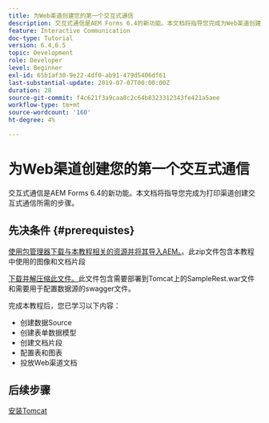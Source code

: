 ```yaml
---
title: 为Web渠道创建您的第一个交互式通信
description: 交互式通信是AEM Forms 6.4的新功能。本文档将指导您完成为Web渠道创建交互式通信所需的步骤。
feature: Interactive Communication
doc-type: Tutorial
version: 6.4,6.5
topic: Development
role: Developer
level: Beginner
exl-id: 65b1af30-9e22-4df0-ab91-479d5406df61
last-substantial-update: 2019-07-07T00:00:00Z
duration: 28
source-git-commit: f4c621f3a9caa8c2c64b8323312343fe421a5aee
workflow-type: tm+mt
source-wordcount: '160'
ht-degree: 4%

---
```


# 为Web渠道创建您的第一个交互式通信

交互式通信是AEM Forms 6.4的新功能。本文档将指导您完成为打印渠道创建交互式通信所需的步骤。

## 先决条件 {#prerequistes}

[使用包管理器下载与本教程相关的资源并将其导入AEM。](assets/gettingstartedassets.zip)。此zip文件包含本教程中使用的图像和文档片段

[下载并解压缩此文件。](assets/warfileandswaggerfile.zip)此文件包含需要部署到Tomcat上的SampleRest.war文件和需要用于配置数据源的swagger文件。

完成本教程后，您已学习以下内容：

* 创建数据Source
* 创建表单数据模型
* 创建文档片段
* 配置表和图表
* 投放Web渠道文档

## 后续步骤

[安装Tomcat](./partone.md)
